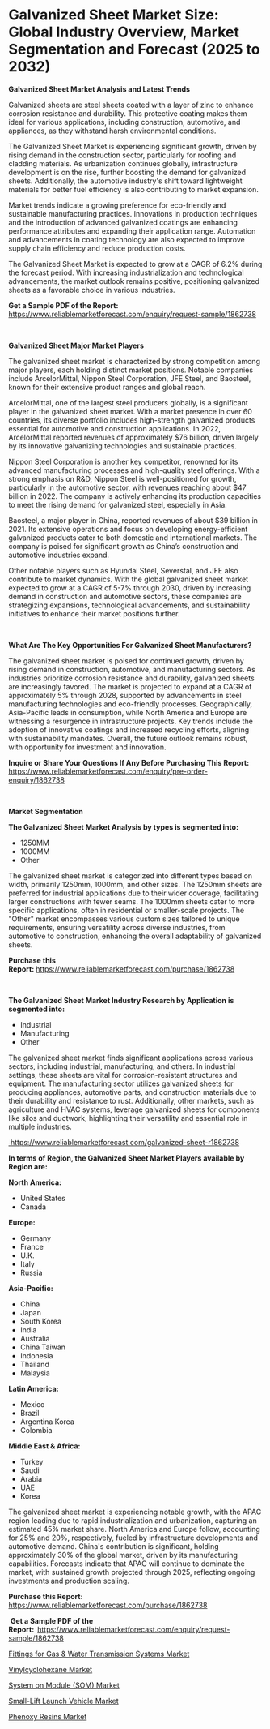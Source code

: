 <p><h1>Galvanized Sheet Market Size: Global Industry Overview, Market Segmentation and Forecast (2025 to 2032)</h1></p><p><strong>Galvanized Sheet Market Analysis and Latest Trends</strong></p>
<p><p>Galvanized sheets are steel sheets coated with a layer of zinc to enhance corrosion resistance and durability. This protective coating makes them ideal for various applications, including construction, automotive, and appliances, as they withstand harsh environmental conditions.</p><p>The Galvanized Sheet Market is experiencing significant growth, driven by rising demand in the construction sector, particularly for roofing and cladding materials. As urbanization continues globally, infrastructure development is on the rise, further boosting the demand for galvanized sheets. Additionally, the automotive industry's shift toward lightweight materials for better fuel efficiency is also contributing to market expansion.</p><p>Market trends indicate a growing preference for eco-friendly and sustainable manufacturing practices. Innovations in production techniques and the introduction of advanced galvanized coatings are enhancing performance attributes and expanding their application range. Automation and advancements in coating technology are also expected to improve supply chain efficiency and reduce production costs.</p><p>The Galvanized Sheet Market is expected to grow at a CAGR of 6.2% during the forecast period. With increasing industrialization and technological advancements, the market outlook remains positive, positioning galvanized sheets as a favorable choice in various industries.</p></p>
<p><strong>Get a Sample PDF of the Report:&nbsp;</strong> <a href="https://www.reliablemarketforecast.com/enquiry/request-sample/1862738?utm_campaign=2195&utm_medium=2&utm_source=Github&utm_content=ia&utm_term=30012025&utm_id=galvanized-sheet">https://www.reliablemarketforecast.com/enquiry/request-sample/1862738</a></p>
<p>&nbsp;</p>
<p><strong>Galvanized Sheet Major Market Players</strong></p>
<p><p>The galvanized sheet market is characterized by strong competition among major players, each holding distinct market positions. Notable companies include ArcelorMittal, Nippon Steel Corporation, JFE Steel, and Baosteel, known for their extensive product ranges and global reach. </p><p>ArcelorMittal, one of the largest steel producers globally, is a significant player in the galvanized sheet market. With a market presence in over 60 countries, its diverse portfolio includes high-strength galvanized products essential for automotive and construction applications. In 2022, ArcelorMittal reported revenues of approximately $76 billion, driven largely by its innovative galvanizing technologies and sustainable practices. </p><p>Nippon Steel Corporation is another key competitor, renowned for its advanced manufacturing processes and high-quality steel offerings. With a strong emphasis on R&D, Nippon Steel is well-positioned for growth, particularly in the automotive sector, with revenues reaching about $47 billion in 2022. The company is actively enhancing its production capacities to meet the rising demand for galvanized steel, especially in Asia.</p><p>Baosteel, a major player in China, reported revenues of about $39 billion in 2021. Its extensive operations and focus on developing energy-efficient galvanized products cater to both domestic and international markets. The company is poised for significant growth as China’s construction and automotive industries expand.</p><p>Other notable players such as Hyundai Steel, Severstal, and JFE also contribute to market dynamics. With the global galvanized sheet market expected to grow at a CAGR of 5-7% through 2030, driven by increasing demand in construction and automotive sectors, these companies are strategizing expansions, technological advancements, and sustainability initiatives to enhance their market positions further.</p></p>
<p>&nbsp;</p>
<p><strong>What Are The Key Opportunities For Galvanized Sheet Manufacturers?</strong></p>
<p><p>The galvanized sheet market is poised for continued growth, driven by rising demand in construction, automotive, and manufacturing sectors. As industries prioritize corrosion resistance and durability, galvanized sheets are increasingly favored. The market is projected to expand at a CAGR of approximately 5% through 2028, supported by advancements in steel manufacturing technologies and eco-friendly processes. Geographically, Asia-Pacific leads in consumption, while North America and Europe are witnessing a resurgence in infrastructure projects. Key trends include the adoption of innovative coatings and increased recycling efforts, aligning with sustainability mandates. Overall, the future outlook remains robust, with opportunity for investment and innovation.</p></p>
<p><strong>Inquire or Share Your Questions If Any Before Purchasing This Report:</strong> <a href="https://www.reliablemarketforecast.com/enquiry/pre-order-enquiry/1862738?utm_campaign=2195&utm_medium=2&utm_source=Github&utm_content=ia&utm_term=30012025&utm_id=galvanized-sheet">https://www.reliablemarketforecast.com/enquiry/pre-order-enquiry/1862738</a></p>
<p>&nbsp;</p>
<p><strong>Market Segmentation</strong></p>
<p><strong>The Galvanized Sheet Market Analysis by types is segmented into:</strong></p>
<p><ul><li>1250MM</li><li>1000MM</li><li>Other</li></ul></p>
<p><p>The galvanized sheet market is categorized into different types based on width, primarily 1250mm, 1000mm, and other sizes. The 1250mm sheets are preferred for industrial applications due to their wider coverage, facilitating larger constructions with fewer seams. The 1000mm sheets cater to more specific applications, often in residential or smaller-scale projects. The "Other" market encompasses various custom sizes tailored to unique requirements, ensuring versatility across diverse industries, from automotive to construction, enhancing the overall adaptability of galvanized sheets.</p></p>
<p><strong>Purchase this Report:&nbsp;</strong><a href="https://www.reliablemarketforecast.com/purchase/1862738?utm_campaign=2195&utm_medium=2&utm_source=Github&utm_content=ia&utm_term=30012025&utm_id=galvanized-sheet">https://www.reliablemarketforecast.com/purchase/1862738</a></p>
<p>&nbsp;</p>
<p><strong>The Galvanized Sheet Market Industry Research by Application is segmented into:</strong></p>
<p><ul><li>Industrial</li><li>Manufacturing</li><li>Other</li></ul></p>
<p><p>The galvanized sheet market finds significant applications across various sectors, including industrial, manufacturing, and others. In industrial settings, these sheets are vital for corrosion-resistant structures and equipment. The manufacturing sector utilizes galvanized sheets for producing appliances, automotive parts, and construction materials due to their durability and resistance to rust. Additionally, other markets, such as agriculture and HVAC systems, leverage galvanized sheets for components like silos and ductwork, highlighting their versatility and essential role in multiple industries.</p></p>
<p><a href="https://www.reliablemarketforecast.com/galvanized-sheet-r1862738?utm_campaign=2195&utm_medium=2&utm_source=Github&utm_content=ia&utm_term=30012025&utm_id=galvanized-sheet">&nbsp;https://www.reliablemarketforecast.com/galvanized-sheet-r1862738</a></p>
<p><strong>In terms of Region, the Galvanized Sheet Market Players available by Region are:</strong></p>
<p>
    <p> <strong> North America: </strong>
        <ul>
            <li>United States</li>
            <li>Canada</li>
        </ul>
        </p> 
    <p> <strong> Europe: </strong>
        <ul>
            <li>Germany</li>
            <li>France</li>
            <li>U.K.</li>
            <li>Italy</li>
            <li>Russia</li>
        </ul>
        </p> 
    <p> <strong> Asia-Pacific: </strong>
        <ul>
            <li>China</li>
            <li>Japan</li>
            <li>South Korea</li>
            <li>India</li>
            <li>Australia</li>
            <li>China Taiwan</li>
            <li>Indonesia</li>
            <li>Thailand</li>
            <li>Malaysia</li>
        </ul>
        </p> 
    <p> <strong> Latin America: </strong>
        <ul>
            <li>Mexico</li>
            <li>Brazil</li>
            <li>Argentina Korea</li>
            <li>Colombia</li>
        </ul>
        </p> 
    <p> <strong> Middle East & Africa: </strong>
        <ul>
            <li>Turkey</li>
            <li>Saudi</li>
            <li>Arabia</li>
            <li>UAE</li>
            <li>Korea</li>
        </ul>
    </p>
    </p>
<p><p>The galvanized sheet market is experiencing notable growth, with the APAC region leading due to rapid industrialization and urbanization, capturing an estimated 45% market share. North America and Europe follow, accounting for 25% and 20%, respectively, fueled by infrastructure developments and automotive demand. China's contribution is significant, holding approximately 30% of the global market, driven by its manufacturing capabilities. Forecasts indicate that APAC will continue to dominate the market, with sustained growth projected through 2025, reflecting ongoing investments and production scaling.</p></p>
<p><strong>Purchase this Report: </strong><a href="https://www.reliablemarketforecast.com/purchase/1862738?utm_campaign=2195&utm_medium=2&utm_source=Github&utm_content=ia&utm_term=30012025&utm_id=galvanized-sheet">https://www.reliablemarketforecast.com/purchase/1862738</a></p>
<p>&nbsp;<strong>Get a Sample PDF of the Report:&nbsp;&nbsp;</strong><a href="https://www.reliablemarketforecast.com/enquiry/request-sample/1862738?utm_campaign=2195&utm_medium=2&utm_source=Github&utm_content=ia&utm_term=30012025&utm_id=galvanized-sheet">https://www.reliablemarketforecast.com/enquiry/request-sample/1862738</a></p>
<p><strong></strong></p>
<p><p><a href="https://www.linkedin.com/pulse/navigating-global-fittings-gas-water-transmission-systems-l8mue?utm_campaign=2195&utm_medium=2&utm_source=Github&utm_content=ia&utm_term=30012025&utm_id=galvanized-sheet">Fittings for Gas & Water Transmission Systems Market</a></p><p><a href="https://github.com/lindaopodray/Market-Research-Report-List-1/blob/main/vinylcyclohexane-market.md?utm_campaign=2195&utm_medium=2&utm_source=Github&utm_content=ia&utm_term=30012025&utm_id=galvanized-sheet">Vinylcyclohexane Market</a></p><p><a href="https://www.linkedin.com/pulse/system-module-som-market-size-forecast-2025-2032-cagr-vsjrc?utm_campaign=2195&utm_medium=2&utm_source=Github&utm_content=ia&utm_term=30012025&utm_id=galvanized-sheet">System on Module (SOM) Market</a></p><p><a href="https://www.linkedin.com/pulse/comprehensive-small-lift-launch-vehicle-market-overview-emerging-ul9jc?utm_campaign=2195&utm_medium=2&utm_source=Github&utm_content=ia&utm_term=30012025&utm_id=galvanized-sheet">Small-Lift Launch Vehicle Market</a></p><p><a href="https://github.com/OlenFleming68/Market-Research-Report-List-1/blob/main/phenoxy-resins-market.md?utm_campaign=2195&utm_medium=2&utm_source=Github&utm_content=ia&utm_term=30012025&utm_id=galvanized-sheet">Phenoxy Resins Market</a></p></p>